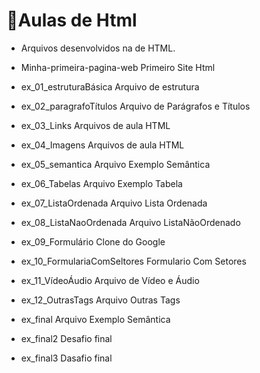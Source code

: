 # 📖Aulas de Html
* Arquivos desenvolvidos na de HTML.


* Minha-primeira-pagina-web
Primeiro Site Html

* ex_01_estruturaBásica
Arquivo de estrutura

* ex_02_paragrafoTítulos
Arquivo de Parágrafos e Títulos

* ex_03_Links
Arquivos de aula HTML

* ex_04_Imagens
Arquivos de aula HTML

* ex_05_semantica
Arquivo Exemplo Semântica

* ex_06_Tabelas
Arquivo Exemplo Tabela

* ex_07_ListaOrdenada
Arquivo Lista Ordenada

* ex_08_ListaNaoOrdenada
Arquivo ListaNãoOrdenado

* ex_09_Formulário
Clone do Google

* ex_10_FormulariaComSeltores
Formulario Com Setores

* ex_11_VídeoÁudio
Arquivo de Vídeo e Áudio

* ex_12_OutrasTags
Arquivo Outras Tags

* ex_final
Arquivo Exemplo Semântica

* ex_final2
Desafio final

* ex_final3
Dasafio final
